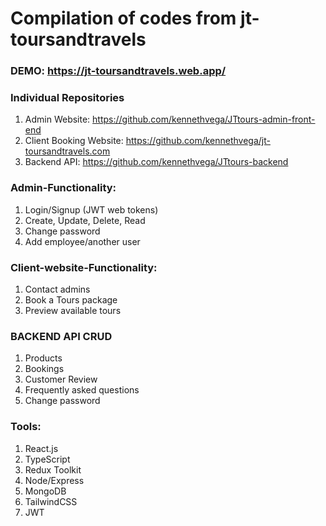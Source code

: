 
# Compilation of codes from jt-toursandtravels
### DEMO: https://jt-toursandtravels.web.app/

### Individual Repositories
1. Admin Website: https://github.com/kennethvega/JTtours-admin-front-end
2. Client Booking Website: https://github.com/kennethvega/jt-toursandtravels.com
3. Backend API: https://github.com/kennethvega/JTtours-backend

### Admin-Functionality:
1. Login/Signup (JWT web tokens)
2. Create, Update, Delete, Read
3. Change password
4. Add employee/another user

### Client-website-Functionality:
1. Contact admins
2. Book a Tours package
3. Preview available tours

### BACKEND API CRUD
1. Products
2. Bookings
3. Customer Review
4. Frequently asked questions
5. Change password

### Tools:
1. React.js
2. TypeScript
3. Redux Toolkit
4. Node/Express
5. MongoDB
6. TailwindCSS
7. JWT
